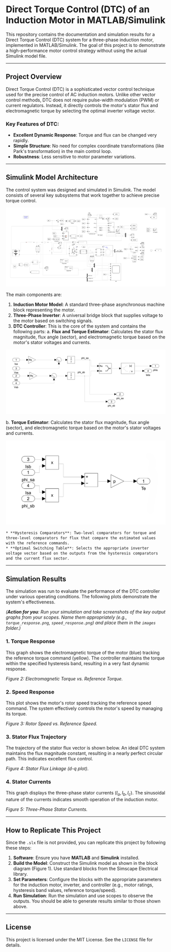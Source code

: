 # Direct Torque Control (DTC) of an Induction Motor in MATLAB/Simulink

This repository contains the documentation and simulation results for a Direct Torque Control (DTC) system for a three-phase induction motor, implemented in MATLAB/Simulink. The goal of this project is to demonstrate a high-performance motor control strategy without using the actual Simulink model file.

---

## Project Overview

Direct Torque Control (DTC) is a sophisticated vector control technique used for the precise control of AC induction motors. Unlike other vector control methods, DTC does not require pulse-width modulation (PWM) or current regulators. Instead, it directly controls the motor's stator flux and electromagnetic torque by selecting the optimal inverter voltage vector.

### Key Features of DTC:
-   **Excellent Dynamic Response**: Torque and flux can be changed very rapidly.
-   **Simple Structure**: No need for complex coordinate transformations (like Park's transformation) in the main control loop.
-   **Robustness**: Less sensitive to motor parameter variations.

---

## Simulink Model Architecture

The control system was designed and simulated in Simulink. The model consists of several key subsystems that work together to achieve precise torque control.

![Figure 1: High-level block diagram of the DTC system in Simulink.](Images/DTC_complete_circuit.png)

The main components are:
1.  **Induction Motor Model**: A standard three-phase asynchronous machine block representing the motor.
2.  **Three-Phase Inverter**: A universal bridge block that supplies voltage to the motor based on switching signals.
3.  **DTC Controller**: This is the core of the system and contains the following parts:
a. **Flux and Torque Estimator**: Calculates the stator flux magnitude, flux angle (sector), and electromagnetic torque based on the motor's stator voltages and currents.
   
![Figure 2: Flux and Torque Estimator](Images/estimation_flux_subsystem_border.png)

b. **Torque Estimator**: Calculates the stator flux magnitude, flux angle (sector), and electromagnetic torque based on the motor's stator voltages and currents.

![Figure : Torque Estimator](Images/estimation_torque_subsystem_border.png)


    * **Hysteresis Comparators**: Two-level comparators for torque and three-level comparators for flux that compare the estimated values with the reference commands.
    * **Optimal Switching Table**: Selects the appropriate inverter voltage vector based on the outputs from the hysteresis comparators and the current flux sector.

---

## Simulation Results

The simulation was run to evaluate the performance of the DTC controller under various operating conditions. The following plots demonstrate the system's effectiveness.

*(**Action for you**: Run your simulation and take screenshots of the key output graphs from your scopes. Name them appropriately (e.g., `torque_response.png`, `speed_response.png`) and place them in the `images` folder.)*

### 1. Torque Response

This graph shows the electromagnetic torque of the motor (blue) tracking the reference torque command (yellow). The controller maintains the torque within the specified hysteresis band, resulting in a very fast dynamic response.

*Figure 2: Electromagnetic Torque vs. Reference Torque.*

### 2. Speed Response

This plot shows the motor's rotor speed tracking the reference speed command. The system effectively controls the motor's speed by managing its torque.

*Figure 3: Rotor Speed vs. Reference Speed.*

### 3. Stator Flux Trajectory

The trajectory of the stator flux vector is shown below. An ideal DTC system maintains the flux magnitude constant, resulting in a nearly perfect circular path. This indicates excellent flux control.

*Figure 4: Stator Flux Linkage (d-q plot).*

### 4. Stator Currents

This graph displays the three-phase stator currents ($I_a, I_b, I_c$). The sinusoidal nature of the currents indicates smooth operation of the induction motor.

*Figure 5: Three-Phase Stator Currents.*

---

## How to Replicate This Project

Since the `.slx` file is not provided, you can replicate this project by following these steps:

1.  **Software**: Ensure you have **MATLAB** and **Simulink** installed.
2.  **Build the Model**: Construct the Simulink model as shown in the block diagram (Figure 1). Use standard blocks from the Simscape Electrical library.
3.  **Set Parameters**: Configure the blocks with the appropriate parameters for the induction motor, inverter, and controller (e.g., motor ratings, hysteresis band values, reference torque/speed).
4.  **Run Simulation**: Run the simulation and use scopes to observe the outputs. You should be able to generate results similar to those shown above.

---

## License

This project is licensed under the MIT License. See the `LICENSE` file for details.
